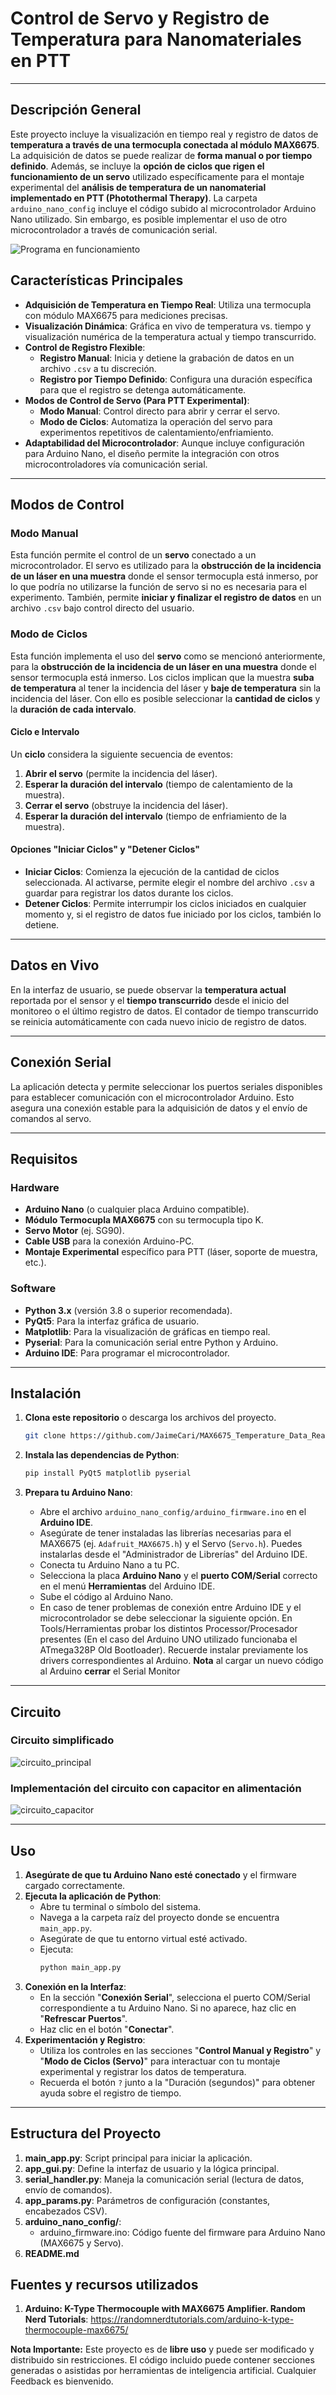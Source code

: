 # Control de Servo y Registro de Temperatura para Nanomateriales en PTT

---

## Descripción General

Este proyecto incluye la visualización en tiempo real y registro de datos de **temperatura a través de una termocupla conectada al módulo MAX6675**. La adquisición de datos se puede realizar de **forma manual o por tiempo definido**. Además, se incluye la **opción de ciclos que rigen el funcionamiento de un servo** utilizado específicamente para el montaje experimental del **análisis de temperatura de un nanomaterial implementado en PTT (Photothermal Therapy)**. La carpeta `arduino_nano_config` incluye el código subido al microcontrolador Arduino Nano utilizado. Sin embargo, es posible implementar el uso de otro microcontrolador a través de comunicación serial.

![Programa en funcionamiento](images/program.png)

## Características Principales

* **Adquisición de Temperatura en Tiempo Real**: Utiliza una termocupla con módulo MAX6675 para mediciones precisas.
* **Visualización Dinámica**: Gráfica en vivo de temperatura vs. tiempo y visualización numérica de la temperatura actual y tiempo transcurrido.
* **Control de Registro Flexible**:
    * **Registro Manual**: Inicia y detiene la grabación de datos en un archivo `.csv` a tu discreción.
    * **Registro por Tiempo Definido**: Configura una duración específica para que el registro se detenga automáticamente.
* **Modos de Control de Servo (Para PTT Experimental)**:
    * **Modo Manual**: Control directo para abrir y cerrar el servo.
    * **Modo de Ciclos**: Automatiza la operación del servo para experimentos repetitivos de calentamiento/enfriamiento.
* **Adaptabilidad del Microcontrolador**: Aunque incluye configuración para Arduino Nano, el diseño permite la integración con otros microcontroladores vía comunicación serial.

---

## Modos de Control

### Modo Manual

Esta función permite el control de un **servo** conectado a un microcontrolador. El servo es utilizado para la **obstrucción de la incidencia de un láser en una muestra** donde el sensor termocupla está inmerso, por lo que podría no utilizarse la función de servo si no es necesaria para el experimento. También, permite **iniciar y finalizar el registro de datos** en un archivo `.csv` bajo control directo del usuario.

### Modo de Ciclos

Esta función implementa el uso del **servo** como se mencionó anteriormente, para la **obstrucción de la incidencia de un láser en una muestra** donde el sensor termocupla está inmerso. Los ciclos implican que la muestra **suba de temperatura** al tener la incidencia del láser y **baje de temperatura** sin la incidencia del láser. Con ello es posible seleccionar la **cantidad de ciclos** y la **duración de cada intervalo**.

#### Ciclo e Intervalo

Un **ciclo** considera la siguiente secuencia de eventos:
1.  **Abrir el servo** (permite la incidencia del láser).
2.  **Esperar la duración del intervalo** (tiempo de calentamiento de la muestra).
3.  **Cerrar el servo** (obstruye la incidencia del láser).
4.  **Esperar la duración del intervalo** (tiempo de enfriamiento de la muestra).

#### Opciones "Iniciar Ciclos" y "Detener Ciclos"

* **Iniciar Ciclos**: Comienza la ejecución de la cantidad de ciclos seleccionada. Al activarse, permite elegir el nombre del archivo `.csv` a guardar para registrar los datos durante los ciclos.
* **Detener Ciclos**: Permite interrumpir los ciclos iniciados en cualquier momento y, si el registro de datos fue iniciado por los ciclos, también lo detiene.

---

## Datos en Vivo

En la interfaz de usuario, se puede observar la **temperatura actual** reportada por el sensor y el **tiempo transcurrido** desde el inicio del monitoreo o el último registro de datos. El contador de tiempo transcurrido se reinicia automáticamente con cada nuevo inicio de registro de datos.

---

## Conexión Serial

La aplicación detecta y permite seleccionar los puertos seriales disponibles para establecer comunicación con el microcontrolador Arduino. Esto asegura una conexión estable para la adquisición de datos y el envío de comandos al servo.

---

## Requisitos

### Hardware
* **Arduino Nano** (o cualquier placa Arduino compatible).
* **Módulo Termocupla MAX6675** con su termocupla tipo K.
* **Servo Motor** (ej. SG90).
* **Cable USB** para la conexión Arduino-PC.
* **Montaje Experimental** específico para PTT (láser, soporte de muestra, etc.).

### Software
* **Python 3.x** (versión 3.8 o superior recomendada).
* **PyQt5**: Para la interfaz gráfica de usuario.
* **Matplotlib**: Para la visualización de gráficas en tiempo real.
* **Pyserial**: Para la comunicación serial entre Python y Arduino.
* **Arduino IDE**: Para programar el microcontrolador.

---

## Instalación

1.  **Clona este repositorio** o descarga los archivos del proyecto.
    ```bash
    git clone https://github.com/JaimeCari/MAX6675_Temperature_Data_Reader.git
    ```

2.  **Instala las dependencias de Python**:
    ```bash
    pip install PyQt5 matplotlib pyserial
    ```

3.  **Prepara tu Arduino Nano**:
    * Abre el archivo `arduino_nano_config/arduino_firmware.ino` en el **Arduino IDE**.
    * Asegúrate de tener instaladas las librerías necesarias para el MAX6675 (ej. `Adafruit_MAX6675.h`) y el Servo (`Servo.h`). Puedes instalarlas desde el "Administrador de Librerías" del Arduino IDE.
    * Conecta tu Arduino Nano a tu PC.
    * Selecciona la placa **Arduino Nano** y el **puerto COM/Serial** correcto en el menú **Herramientas** del Arduino IDE.
    * Sube el código al Arduino Nano.
    * En caso de tener problemas de conexión entre Arduino IDE y el microcontrolador se debe seleccionar la siguiente opción.
    En Tools/Herramientas probar los distintos Processor/Procesador presentes (En el caso del Arduino UNO utilizado funcionaba el ATmega328P Old Bootloader). Recuerde instalar previamente los drivers correspondientes al Arduino. **Nota** al cargar un nuevo código al Arduino **cerrar** el Serial Monitor

---

## Circuito
### Circuito simplificado
![circuito_principal](images/circuit_random_nerd_tutorials.png)
### Implementación del circuito con capacitor en alimentación
![circuito_capacitor](images/MAX6675_with_capacitor.png)

---

## Uso

1.  **Asegúrate de que tu Arduino Nano esté conectado** y el firmware cargado correctamente.
2.  **Ejecuta la aplicación de Python**:
    * Abre tu terminal o símbolo del sistema.
    * Navega a la carpeta raíz del proyecto donde se encuentra `main_app.py`.
    * Asegúrate de que tu entorno virtual esté activado.
    * Ejecuta:
        ```bash
        python main_app.py
        ```
3.  **Conexión en la Interfaz**:
    * En la sección "**Conexión Serial**", selecciona el puerto COM/Serial correspondiente a tu Arduino Nano. Si no aparece, haz clic en "**Refrescar Puertos**".
    * Haz clic en el botón "**Conectar**".
4.  **Experimentación y Registro**:
    * Utiliza los controles en las secciones "**Control Manual y Registro**" y "**Modo de Ciclos (Servo)**" para interactuar con tu montaje experimental y registrar los datos de temperatura.
    * Recuerda el botón `?` junto a la "Duración (segundos)" para obtener ayuda sobre el registro de tiempo.

---

## Estructura del Proyecto
1. **main_app.py**: Script principal para iniciar la aplicación.
2. **app_gui.py**: Define la interfaz de usuario y la lógica principal.
3. **serial_handler.py**: Maneja la comunicación serial (lectura de datos, envío de comandos).
4. **app_params.py**: Parámetros de configuración (constantes, encabezados CSV).
5. **arduino_nano_config/**:
   * arduino_firmware.ino: Código fuente del firmware para Arduino Nano (MAX6675 y Servo).
6. **README.md**

## Fuentes y recursos utilizados
1. **Arduino: K-Type Thermocouple with MAX6675 Amplifier. Random Nerd Tutorials**: https://randomnerdtutorials.com/arduino-k-type-thermocouple-max6675/

**Nota Importante:** Este proyecto es de **libre uso** y puede ser modificado y distribuido sin restricciones. El código incluido puede contener secciones generadas o asistidas por herramientas de inteligencia artificial. Cualquier Feedback es bienvenido.